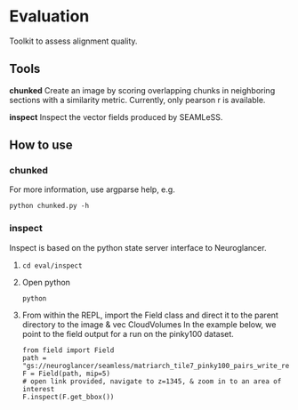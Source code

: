 # Evaluation  
Toolkit to assess alignment quality.

## Tools   
**chunked** Create an image by scoring overlapping chunks in neighboring 
sections with a similarity metric. Currently, only pearson r is available. 

**inspect** Inspect the vector fields produced by SEAMLeSS.

## How to use  
### chunked
For more information, use argparse help, e.g.  
```
python chunked.py -h
```

### inspect
Inspect is based on the python state server interface to Neuroglancer.

1. `cd eval/inspect`
1. Open python

       python

1. From within the REPL, import the Field class and direct it to the parent 
directory to the image & vec CloudVolumes In the example below, we point to the 
field output for a run on the pinky100 dataset.

       from field import Field
       path = "gs://neuroglancer/seamless/matriarch_tile7_pinky100_pairs_write_res_v13"
       F = Field(path, mip=5)
       # open link provided, navigate to z=1345, & zoom in to an area of interest
       F.inspect(F.get_bbox())



